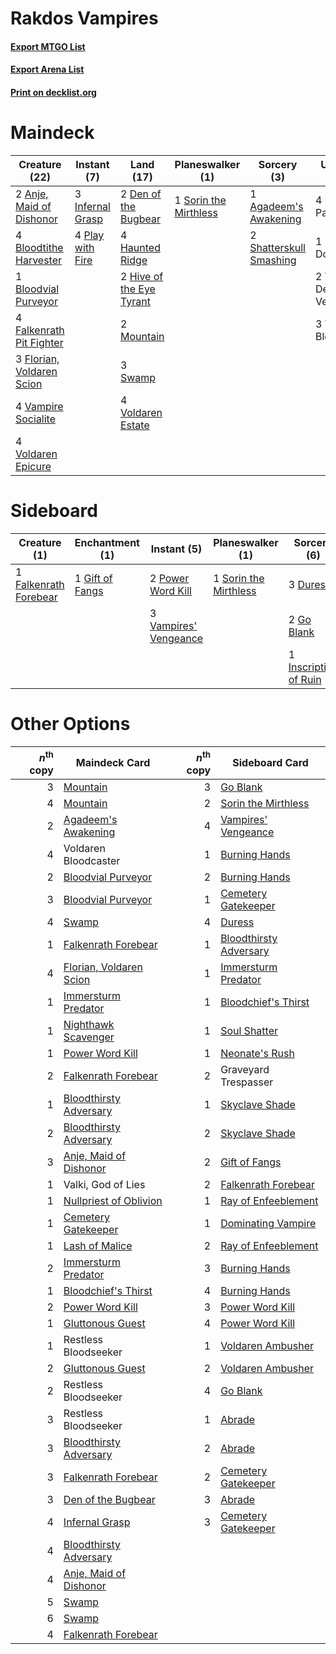 # Rakdos Vampires

#### [Export MTGO List](../collection/Rakdos%20Vampires/Rakdos%20Vampires.txt)
#### [Export Arena List](../collection/Rakdos%20Vampires/Rakdos%20Vampires_arena.txt)
#### [Print on decklist.org](http://decklist.org/?deckmain=1%09Agadeem's%20Awakening%0A2%09Anje,%20Maid%20of%20Dishonor%0A4%09Blightstep%20Pathway%0A4%09Bloodtithe%20Harvester%0A1%09Bloodvial%20Purveyor%0A2%09Den%20of%20the%20Bugbear%0A4%09Falkenrath%20Pit%20Fighter%0A3%09Florian,%20Voldaren%20Scion%0A4%09Haunted%20Ridge%0A1%09Henrika%20Domnathi%0A2%09Hive%20of%20the%20Eye%20Tyrant%0A3%09Infernal%20Grasp%0A2%09Mountain%0A4%09Play%20with%20Fire%0A2%09Shatterskull%20Smashing%0A1%09Sorin%20the%20Mirthless%0A3%09Swamp%0A2%09Valentin,%20Dean%20of%20the%20Vein%0A4%09Vampire%20Socialite%0A3%09Voldaren%20Bloodcaster%0A4%09Voldaren%20Epicure%0A4%09Voldaren%20Estate&deckside=3%09Duress%0A1%09Falkenrath%20Forebear%0A1%09Gift%20of%20Fangs%0A2%09Go%20Blank%0A1%09Graveyard%20Trespasser%0A1%09Inscription%20of%20Ruin%0A2%09Power%20Word%20Kill%0A1%09Sorin%20the%20Mirthless%0A3%09Vampires'%20Vengeance)
# Maindeck

|                                           Creature (22)                                            |                                        Instant (7)                                        |                                             Land (17)                                             |                                        Planeswalker (1)                                        |                                           Sorcery (3)                                            |        Unknown (10)        |
|----------------------------------------------------------------------------------------------------|-------------------------------------------------------------------------------------------|---------------------------------------------------------------------------------------------------|------------------------------------------------------------------------------------------------|--------------------------------------------------------------------------------------------------|----------------------------|
|2 [Anje, Maid of Dishonor](http://gatherer.wizards.com/Pages/Card/Details.aspx?multiverseid=541101) |3 [Infernal Grasp](http://gatherer.wizards.com/Pages/Card/Details.aspx?multiverseid=534880)|2 [Den of the Bugbear](http://gatherer.wizards.com/Pages/Card/Details.aspx?multiverseid=527541)    |1 [Sorin the Mirthless](http://gatherer.wizards.com/Pages/Card/Details.aspx?multiverseid=540983)|1 [Agadeem's Awakening](http://gatherer.wizards.com/Pages/Card/Details.aspx?multiverseid=491723)  |4 Blightstep Pathway        |
|4 [Bloodtithe Harvester](http://gatherer.wizards.com/Pages/Card/Details.aspx?multiverseid=541102)   |4 [Play with Fire](http://gatherer.wizards.com/Pages/Card/Details.aspx?multiverseid=534933)|4 [Haunted Ridge](http://gatherer.wizards.com/Pages/Card/Details.aspx?multiverseid=535061)         |                                                                                                |2 [Shatterskull Smashing](http://gatherer.wizards.com/Pages/Card/Details.aspx?multiverseid=491802)|1 Henrika Domnathi          |
|1 [Bloodvial Purveyor](http://gatherer.wizards.com/Pages/Card/Details.aspx?multiverseid=540943)     |                                                                                           |2 [Hive of the Eye Tyrant](http://gatherer.wizards.com/Pages/Card/Details.aspx?multiverseid=527545)|                                                                                                |                                                                                                  |2 Valentin, Dean of the Vein|
|4 [Falkenrath Pit Fighter](http://gatherer.wizards.com/Pages/Card/Details.aspx?multiverseid=534913) |                                                                                           |2 [Mountain](http://gatherer.wizards.com/Pages/Card/Details.aspx?multiverseid=439859)              |                                                                                                |                                                                                                  |3 Voldaren Bloodcaster      |
|3 [Florian, Voldaren Scion](http://gatherer.wizards.com/Pages/Card/Details.aspx?multiverseid=535017)|                                                                                           |3 [Swamp](http://gatherer.wizards.com/Pages/Card/Details.aspx?multiverseid=439858)                 |                                                                                                |                                                                                                  |                            |
|4 [Vampire Socialite](http://gatherer.wizards.com/Pages/Card/Details.aspx?multiverseid=535046)      |                                                                                           |4 [Voldaren Estate](http://gatherer.wizards.com/Pages/Card/Details.aspx?multiverseid=541143)       |                                                                                                |                                                                                                  |                            |
|4 [Voldaren Epicure](http://gatherer.wizards.com/Pages/Card/Details.aspx?multiverseid=541041)       |                                                                                           |                                                                                                   |                                                                                                |                                                                                                  |                            |


# Sideboard

|                                          Creature (1)                                          |                                     Enchantment (1)                                      |                                          Instant (5)                                           |                                        Planeswalker (1)                                        |                                          Sorcery (6)                                           |     Unknown (1)      |
|------------------------------------------------------------------------------------------------|------------------------------------------------------------------------------------------|------------------------------------------------------------------------------------------------|------------------------------------------------------------------------------------------------|------------------------------------------------------------------------------------------------|----------------------|
|1 [Falkenrath Forebear](http://gatherer.wizards.com/Pages/Card/Details.aspx?multiverseid=540959)|1 [Gift of Fangs](http://gatherer.wizards.com/Pages/Card/Details.aspx?multiverseid=540961)|2 [Power Word Kill](http://gatherer.wizards.com/Pages/Card/Details.aspx?multiverseid=527401)    |1 [Sorin the Mirthless](http://gatherer.wizards.com/Pages/Card/Details.aspx?multiverseid=540983)|3 [Duress](http://gatherer.wizards.com/Pages/Card/Details.aspx?multiverseid=14557)              |1 Graveyard Trespasser|
|                                                                                                |                                                                                          |3 [Vampires' Vengeance](http://gatherer.wizards.com/Pages/Card/Details.aspx?multiverseid=541038)|                                                                                                |2 [Go Blank](http://gatherer.wizards.com/Pages/Card/Details.aspx?multiverseid=513549)           |                      |
|                                                                                                |                                                                                          |                                                                                                |                                                                                                |1 [Inscription of Ruin](http://gatherer.wizards.com/Pages/Card/Details.aspx?multiverseid=491744)|                      |


# Other Options

|*n*<sup>th</sup> copy|                                          Maindeck Card                                           |*n*<sup>th</sup> copy|                                         Sideboard Card                                          |
|--------------------:|--------------------------------------------------------------------------------------------------|--------------------:|-------------------------------------------------------------------------------------------------|
|                    3|[Mountain](http://gatherer.wizards.com/Pages/Card/Details.aspx?multiverseid=439859)               |                    3|[Go Blank](http://gatherer.wizards.com/Pages/Card/Details.aspx?multiverseid=513549)              |
|                    4|[Mountain](http://gatherer.wizards.com/Pages/Card/Details.aspx?multiverseid=439859)               |                    2|[Sorin the Mirthless](http://gatherer.wizards.com/Pages/Card/Details.aspx?multiverseid=540983)   |
|                    2|[Agadeem's Awakening](http://gatherer.wizards.com/Pages/Card/Details.aspx?multiverseid=491723)    |                    4|[Vampires' Vengeance](http://gatherer.wizards.com/Pages/Card/Details.aspx?multiverseid=541038)   |
|                    4|Voldaren Bloodcaster                                                                              |                    1|[Burning Hands](http://gatherer.wizards.com/Pages/Card/Details.aspx?multiverseid=527422)         |
|                    2|[Bloodvial Purveyor](http://gatherer.wizards.com/Pages/Card/Details.aspx?multiverseid=540943)     |                    2|[Burning Hands](http://gatherer.wizards.com/Pages/Card/Details.aspx?multiverseid=527422)         |
|                    3|[Bloodvial Purveyor](http://gatherer.wizards.com/Pages/Card/Details.aspx?multiverseid=540943)     |                    1|[Cemetery Gatekeeper](http://gatherer.wizards.com/Pages/Card/Details.aspx?multiverseid=541003)   |
|                    4|[Swamp](http://gatherer.wizards.com/Pages/Card/Details.aspx?multiverseid=439858)                  |                    4|[Duress](http://gatherer.wizards.com/Pages/Card/Details.aspx?multiverseid=14557)                 |
|                    1|[Falkenrath Forebear](http://gatherer.wizards.com/Pages/Card/Details.aspx?multiverseid=540959)    |                    1|[Bloodthirsty Adversary](http://gatherer.wizards.com/Pages/Card/Details.aspx?multiverseid=534905)|
|                    4|[Florian, Voldaren Scion](http://gatherer.wizards.com/Pages/Card/Details.aspx?multiverseid=535017)|                    1|[Immersturm Predator](http://gatherer.wizards.com/Pages/Card/Details.aspx?multiverseid=503830)   |
|                    1|[Immersturm Predator](http://gatherer.wizards.com/Pages/Card/Details.aspx?multiverseid=503830)    |                    1|[Bloodchief's Thirst](http://gatherer.wizards.com/Pages/Card/Details.aspx?multiverseid=491729)   |
|                    1|[Nighthawk Scavenger](http://gatherer.wizards.com/Pages/Card/Details.aspx?multiverseid=491752)    |                    1|[Soul Shatter](http://gatherer.wizards.com/Pages/Card/Details.aspx?multiverseid=491765)          |
|                    1|[Power Word Kill](http://gatherer.wizards.com/Pages/Card/Details.aspx?multiverseid=527401)        |                    1|[Neonate's Rush](http://gatherer.wizards.com/Pages/Card/Details.aspx?multiverseid=534930)        |
|                    2|[Falkenrath Forebear](http://gatherer.wizards.com/Pages/Card/Details.aspx?multiverseid=540959)    |                    2|Graveyard Trespasser                                                                             |
|                    1|[Bloodthirsty Adversary](http://gatherer.wizards.com/Pages/Card/Details.aspx?multiverseid=534905) |                    1|[Skyclave Shade](http://gatherer.wizards.com/Pages/Card/Details.aspx?multiverseid=491763)        |
|                    2|[Bloodthirsty Adversary](http://gatherer.wizards.com/Pages/Card/Details.aspx?multiverseid=534905) |                    2|[Skyclave Shade](http://gatherer.wizards.com/Pages/Card/Details.aspx?multiverseid=491763)        |
|                    3|[Anje, Maid of Dishonor](http://gatherer.wizards.com/Pages/Card/Details.aspx?multiverseid=541101) |                    2|[Gift of Fangs](http://gatherer.wizards.com/Pages/Card/Details.aspx?multiverseid=540961)         |
|                    1|Valki, God of Lies                                                                                |                    2|[Falkenrath Forebear](http://gatherer.wizards.com/Pages/Card/Details.aspx?multiverseid=540959)   |
|                    1|[Nullpriest of Oblivion](http://gatherer.wizards.com/Pages/Card/Details.aspx?multiverseid=491755) |                    1|[Ray of Enfeeblement](http://gatherer.wizards.com/Pages/Card/Details.aspx?multiverseid=527403)   |
|                    1|[Cemetery Gatekeeper](http://gatherer.wizards.com/Pages/Card/Details.aspx?multiverseid=541003)    |                    1|[Dominating Vampire](http://gatherer.wizards.com/Pages/Card/Details.aspx?multiverseid=541009)    |
|                    1|[Lash of Malice](http://gatherer.wizards.com/Pages/Card/Details.aspx?multiverseid=513551)         |                    2|[Ray of Enfeeblement](http://gatherer.wizards.com/Pages/Card/Details.aspx?multiverseid=527403)   |
|                    2|[Immersturm Predator](http://gatherer.wizards.com/Pages/Card/Details.aspx?multiverseid=503830)    |                    3|[Burning Hands](http://gatherer.wizards.com/Pages/Card/Details.aspx?multiverseid=527422)         |
|                    1|[Bloodchief's Thirst](http://gatherer.wizards.com/Pages/Card/Details.aspx?multiverseid=491729)    |                    4|[Burning Hands](http://gatherer.wizards.com/Pages/Card/Details.aspx?multiverseid=527422)         |
|                    2|[Power Word Kill](http://gatherer.wizards.com/Pages/Card/Details.aspx?multiverseid=527401)        |                    3|[Power Word Kill](http://gatherer.wizards.com/Pages/Card/Details.aspx?multiverseid=527401)       |
|                    1|[Gluttonous Guest](http://gatherer.wizards.com/Pages/Card/Details.aspx?multiverseid=540962)       |                    4|[Power Word Kill](http://gatherer.wizards.com/Pages/Card/Details.aspx?multiverseid=527401)       |
|                    1|Restless Bloodseeker                                                                              |                    1|[Voldaren Ambusher](http://gatherer.wizards.com/Pages/Card/Details.aspx?multiverseid=534950)     |
|                    2|[Gluttonous Guest](http://gatherer.wizards.com/Pages/Card/Details.aspx?multiverseid=540962)       |                    2|[Voldaren Ambusher](http://gatherer.wizards.com/Pages/Card/Details.aspx?multiverseid=534950)     |
|                    2|Restless Bloodseeker                                                                              |                    4|[Go Blank](http://gatherer.wizards.com/Pages/Card/Details.aspx?multiverseid=513549)              |
|                    3|Restless Bloodseeker                                                                              |                    1|[Abrade](http://gatherer.wizards.com/Pages/Card/Details.aspx?multiverseid=430772)                |
|                    3|[Bloodthirsty Adversary](http://gatherer.wizards.com/Pages/Card/Details.aspx?multiverseid=534905) |                    2|[Abrade](http://gatherer.wizards.com/Pages/Card/Details.aspx?multiverseid=430772)                |
|                    3|[Falkenrath Forebear](http://gatherer.wizards.com/Pages/Card/Details.aspx?multiverseid=540959)    |                    2|[Cemetery Gatekeeper](http://gatherer.wizards.com/Pages/Card/Details.aspx?multiverseid=541003)   |
|                    3|[Den of the Bugbear](http://gatherer.wizards.com/Pages/Card/Details.aspx?multiverseid=527541)     |                    3|[Abrade](http://gatherer.wizards.com/Pages/Card/Details.aspx?multiverseid=430772)                |
|                    4|[Infernal Grasp](http://gatherer.wizards.com/Pages/Card/Details.aspx?multiverseid=534880)         |                    3|[Cemetery Gatekeeper](http://gatherer.wizards.com/Pages/Card/Details.aspx?multiverseid=541003)   |
|                    4|[Bloodthirsty Adversary](http://gatherer.wizards.com/Pages/Card/Details.aspx?multiverseid=534905) |                     |                                                                                                 |
|                    4|[Anje, Maid of Dishonor](http://gatherer.wizards.com/Pages/Card/Details.aspx?multiverseid=541101) |                     |                                                                                                 |
|                    5|[Swamp](http://gatherer.wizards.com/Pages/Card/Details.aspx?multiverseid=439858)                  |                     |                                                                                                 |
|                    6|[Swamp](http://gatherer.wizards.com/Pages/Card/Details.aspx?multiverseid=439858)                  |                     |                                                                                                 |
|                    4|[Falkenrath Forebear](http://gatherer.wizards.com/Pages/Card/Details.aspx?multiverseid=540959)    |                     |                                                                                                 |

